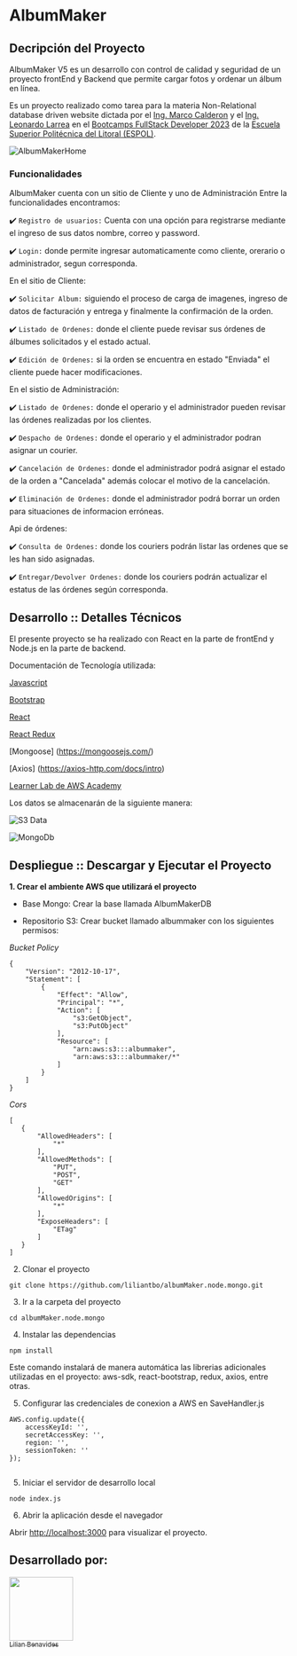 # AlbumMaker

## Decripción del Proyecto

AlbumMaker V5 es un desarrollo con control de calidad y seguridad de un proyecto frontEnd y Backend que permite cargar fotos y ordenar un álbum en línea.

Es un proyecto realizado como tarea para la materia Non-Relational database driven website dictada por el [Ing. Marco Calderon](https://www.linkedin.com/in/markoscalderon) y el [Ing. Leonardo Larrea](https://www.linkedin.com/in/leonardolarreadiaz) en el [Bootcamps FullStack Developer 2023](http://www.bootcamps.espol.edu.ec/) de la [Escuela Superior Politécnica del Litoral (ESPOL)](https://www.espol.edu.ec/).

![AlbumMakerHome](AlbumMakerHome.JPG)

### Funcionalidades

AlbumMaker cuenta con un sitio de Cliente y uno de Administración
Entre la funcionalidades encontramos:

:heavy_check_mark: `Registro de usuarios:` Cuenta con una opción para registrarse mediante el ingreso de sus datos nombre, correo y password.

:heavy_check_mark: `Login:` donde permite ingresar automaticamente como cliente, orerario o administrador, segun corresponda.

En el sitio de Cliente:

:heavy_check_mark: `Solicitar Album:` siguiendo el proceso de carga de imagenes, ingreso de datos de facturación y entrega y finalmente la confirmación de la orden.

:heavy_check_mark: `Listado de Ordenes:` donde el cliente puede revisar sus órdenes de álbumes solicitados y el estado actual.

:heavy_check_mark: `Edición de Ordenes:` si la orden se encuentra en estado "Enviada" el cliente puede hacer modificaciones.

En el sistio de Administración:

:heavy_check_mark: `Listado de Ordenes:` donde el operario y el administrador pueden revisar las órdenes realizadas por los clientes.

:heavy_check_mark: `Despacho de Ordenes:` donde el operario y el administrador podran asignar un courier.

:heavy_check_mark: `Cancelación de Ordenes:` donde el administrador podrá asignar el estado de la orden a "Cancelada" además colocar el motivo de la cancelación.

:heavy_check_mark: `Eliminación de Ordenes:` donde el administrador podrá borrar un orden para situaciones de informacion erróneas.

Api de órdenes:

:heavy_check_mark: `Consulta de Ordenes:` donde los couriers podrán listar las ordenes que se les han sido asignadas.

:heavy_check_mark: `Entregar/Devolver Ordenes:` donde los couriers podrán actualizar el estatus de las órdenes según corresponda.

## Desarrollo :: Detalles Técnicos

El presente proyecto se ha realizado con React en la parte de frontEnd y Node.js en la parte de backend.

Documentación de Tecnología utilizada:

[Javascript ](https://developer.mozilla.org/en-US/docs/Web/JavaScript/Reference)

[Bootstrap ](https://getbootstrap.esdocu.com/docs/5.1/getting-started/introduction/)

[React](https://es.react.dev/reference/react)

[React Redux](https://react-redux.js.org/)

[Mongoose] (https://mongoosejs.com/)

[Axios] (https://axios-http.com/docs/intro)

[Learner Lab de AWS Academy](https://awsacademy.instructure.com/)

Los datos se almacenarán de la siguiente manera:

![S3 Data](S3Data.png)

![MongoDb](MongoDB.JPG)

## Despliegue :: Descargar y Ejecutar el Proyecto

**1. Crear el ambiente AWS que utilizará el proyecto**

* Base Mongo: Crear la base llamada AlbumMakerDB

* Repositorio S3: Crear bucket llamado albummaker con los siguientes permisos:
 
_Bucket Policy_
```
{
    "Version": "2012-10-17",
    "Statement": [
        {
            "Effect": "Allow",
            "Principal": "*",
            "Action": [
                "s3:GetObject",
                "s3:PutObject"
            ],
            "Resource": [
                "arn:aws:s3:::albummaker",
                "arn:aws:s3:::albummaker/*"
            ]
        }
    ]
}
```
_Cors_
 ```
 [
    {
        "AllowedHeaders": [
            "*"
        ],
        "AllowedMethods": [
            "PUT",
            "POST",
            "GET"
        ],
        "AllowedOrigins": [
            "*"
        ],
        "ExposeHeaders": [
            "ETag"
        ]
    }
]
 ```
 
2. Clonar el proyecto

 ```
 git clone https://github.com/liliantbo/albumMaker.node.mongo.git
 ```

3. Ir a la carpeta del proyecto

```
cd albumMaker.node.mongo
```

4. Instalar las dependencias

```
npm install
```
Este comando instalará de manera automática las librerias adicionales utilizadas en el proyecto: aws-sdk, react-bootstrap, redux, axios, entre otras.

5. Configurar las credenciales de conexion a AWS en SaveHandler.js

```
AWS.config.update({
    accessKeyId: '',
    secretAccessKey: '',
    region: '',
    sessionToken: ''
});


```
5. Iniciar el servidor de desarrollo local

```
node index.js
```

6. Abrir la aplicación desde el navegador

Abrir [http://localhost:3000](http://localhost:3000) para visualizar el proyecto.

## Desarrollado por:
 [<img src="https://avatars.githubusercontent.com/u/74383265?v=4" width=115><br><sub>Lilian Benavides</sub>](https://github.com/liliantbo)

